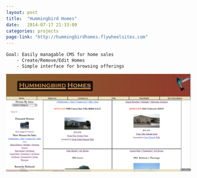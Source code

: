 ```yaml
---
layout: post
title:  "Hummingbird Homes"
date:   2014-07-17 21:33:09
categories: projects
page-link: "http://hummingbirdhomes.flywheelsites.com"
---
```

    Goal: Easily managable CMS for home sales
        - Create/Remove/Edit Homes
        - Simple interface for browsing offerings

<a href='{{ page.page-link }}' target='_blank' ><img src='/images/projects/hummingbird.png'>
